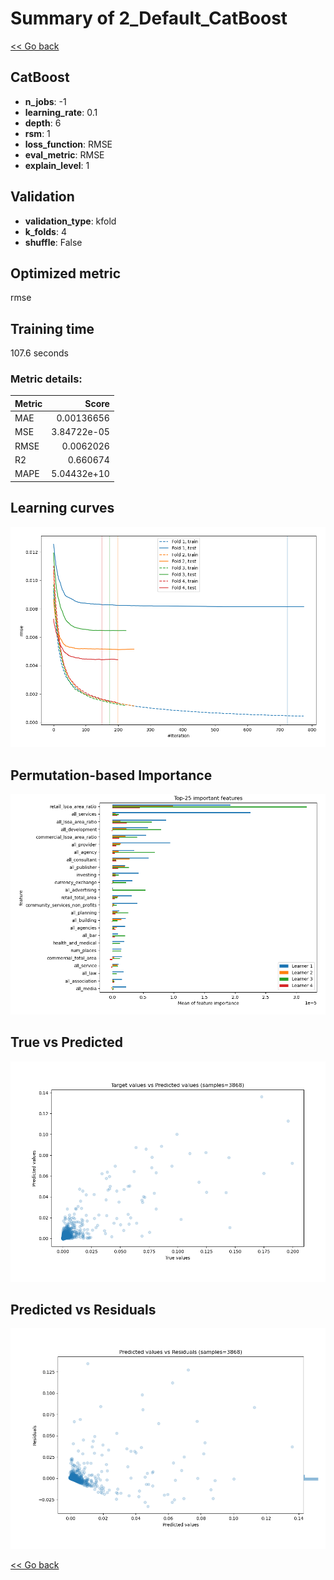 # Summary of 2_Default_CatBoost

[<< Go back](../README.md)


## CatBoost
- **n_jobs**: -1
- **learning_rate**: 0.1
- **depth**: 6
- **rsm**: 1
- **loss_function**: RMSE
- **eval_metric**: RMSE
- **explain_level**: 1

## Validation
 - **validation_type**: kfold
 - **k_folds**: 4
 - **shuffle**: False

## Optimized metric
rmse

## Training time

107.6 seconds

### Metric details:
| Metric   |       Score |
|:---------|------------:|
| MAE      | 0.00136656  |
| MSE      | 3.84722e-05 |
| RMSE     | 0.0062026   |
| R2       | 0.660674    |
| MAPE     | 5.04432e+10 |



## Learning curves
![Learning curves](learning_curves.png)

## Permutation-based Importance
![Permutation-based Importance](permutation_importance.png)
## True vs Predicted

![True vs Predicted](true_vs_predicted.png)


## Predicted vs Residuals

![Predicted vs Residuals](predicted_vs_residuals.png)



[<< Go back](../README.md)
